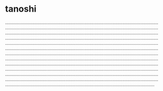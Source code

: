 # tanoshi

.........................................................................................................................................................................................................................................................................................................................................................................................................................................................................................................................................................................................................................................................................................................................................................................................................................................................................................................................................................................................................................................................................................................................................................................................................................................................................................................................................................................................................................................................................................................................................................................................................................................................................